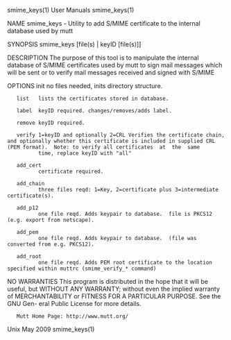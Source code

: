 smime_keys(1)                                                                                    User Manuals                                                                                   smime_keys(1)



NAME
       smime_keys - Utility to add S/MIME certificate to the internal database used by mutt

SYNOPSIS
       smime_keys <operation>  [file(s) | keyID [file(s)]]

DESCRIPTION
       The  purpose  of  this  tool  is  to manipulate the internal database of S/MIME certificates used by mutt to sign mail messages which will be sent or to verify mail messages received and signed with
       S/MIME

OPTIONS
       init   no files needed, inits directory structure.

       list   lists the certificates stored in database.

       label  keyID required. changes/removes/adds label.

       remove keyID required.

       verify 1=keyID and optionally 2=CRL Verifies the certificate chain, and optionally whether this certificate is included in supplied CRL (PEM format).  Note: to verify all certificates  at  the  same
              time, replace keyID with "all"

       add_cert
              certificate required.

       add_chain
              three files reqd: 1=Key, 2=certificate plus 3=intermediate certificate(s).

       add_p12
              one file reqd. Adds keypair to database.  file is PKCS12 (e.g. export from netscape).

       add_pem
              one file reqd. Adds keypair to database.  (file was converted from e.g. PKCS12).

       add_root
              one file reqd. Adds PEM root certificate to the location specified within muttrc (smime_verify_* command)

NO WARRANTIES
       This  program is distributed in the hope that it will be useful, but WITHOUT ANY WARRANTY; without even the implied warranty of MERCHANTABILITY or FITNESS FOR A PARTICULAR PURPOSE.  See the GNU Gen-
       eral Public License for more details.

       Mutt Home Page: http://www.mutt.org/



Unix                                                                                               May 2009                                                                                     smime_keys(1)
